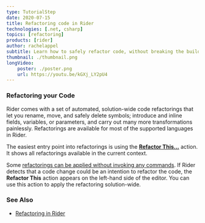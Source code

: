 ```yaml
---
type: TutorialStep
date: 2020-07-15
title: Refactoring code in Rider
technologies: [.net, csharp]
topics: [refactoring]
products: [rider]
author: rachelappel
subtitle: Learn how to safely refactor code, without breaking the build.
thumbnail: ./thumbnail.png
longVideo: 
    poster: ./poster.png
    url: https://youtu.be/kGXj_LY2pU4
---
```


### Refactoring your Code

Rider comes with a set of automated, solution-wide code refactorings that let you rename, move, and safely delete symbols;
introduce and inline fields, variables, or parameters, and carry out many more transformations painlessly. Refactorings
are available for most of the supported languages in Rider.

The easiest entry point into refactorings is using the [**Refactor This...**](https://www.jetbrains.com/help/rider/Refactor_This.html)
action. It shows all refactorings available in the current context.

Some [refactorings can be applied without invoking any commands](https://www.jetbrains.com/help/rider/Refactorings__Inplace_Refactorings.html).
If Rider detects that a code change could be an intention to refactor the code, the **Refactor This** action appears on
the left-hand side of the editor. You can use this action to apply the refactoring solution-wide.

### See Also

- [Refactoring in Rider](https://www.jetbrains.com/help/rider/Refactorings__Index.html)